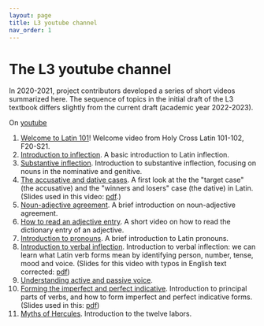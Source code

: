```yaml
---
layout: page
title: L3 youtube channel
nav_order: 1
---
```


# The L3 youtube channel


In 2020-2021, project contributors developed a series of short videos summarized here. The sequence of topics in the initial draft of the L3 textbook differs slightly from the current draft (academic year 2022-2023).


On [youtube](https://www.youtube.com/channel/UCyA2aidE3BiD3idsxrJr5Hg?view_as=subscriber)

1. [Welcome to Latin 101](https://youtu.be/rm7NZqHxFNE)! Welcome video from Holy Cross Latin 101-102, F20-S21.
1. [Introduction to inflection](https://youtu.be/5g1sz9qRNJ0). A basic introduction to Latin inflection.
1.  [Substantive inflection](https://youtu.be/D-x9X1v3170).  Introduction to substantive inflection, focusing on nouns in the nominative and genitive.
1. [The accusative and dative cases](https://youtu.be/7Efh1Wycx0g). A first look at the the "target case" (the accusative) and the "winners and losers" case (the dative) in Latin.  (Slides used in this video:  [pdf](./slides/accusative-dative.pdf).)
1. [Noun-adjective agreement](https://youtu.be/h5ZG-GM3EFA). A brief introduction on noun-adjective agreement.
1. [How to read an adjective entry](https://youtu.be/a_iyFuYTma4). A short video on how to read the dictionary entry of an adjective.
1. [Introduction to pronouns](https://youtu.be/Ko88xi01AMY). A brief introduction to Latin pronouns.
1. [Introduction to verbal inflection](https://youtu.be/3W-s_L82MLc).  Introduction to verbal inflection: we can learn what Latin verb forms mean by  identifying person, number, tense, mood and voice.  (Slides for this video with typos in English text corrected:  [pdf](./slides/verbal-inflection.pdf))
1. [Understanding active and passive voice](https://youtu.be/umIKSDePFm4).
1. [Forming the imperfect and perfect indicative](https://youtu.be/ghll0S0AxsI). Introduction to principal parts of verbs, and how to form imperfect and perfect indicative forms.   (Slides used in this:  [pdf](./slides/pft-impft.pdf))
1. [Myths of Hercules](https://youtu.be/xT2Trc0r9RA). Introduction to the twelve labors.
